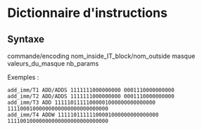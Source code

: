# Dictionnaire d'instructions

## Syntaxe

commande/encoding nom_inside_IT_block/nom_outside masque valeurs_du_masque nb_params

Exemples :

```
add_imm/T1 ADD/ADDS 1111111000000000 0001110000000000
add_imm/T2 ADD/ADDS 1111111000000000 0001110000000000
add_imm/T3 ADD 11111011111000001000000000000000 11110001000000000000000000000000
add_imm/T4 ADDW 11111011111100001000000000000000 11110010000000000000000000000000
```